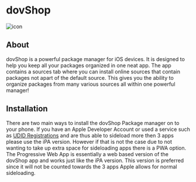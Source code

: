 # dovShop
![icon](https://awaadcc.github.io/images/dovshop/icon.png)
## About
dovShop is a powerful package manager for iOS devices. It is designed to help you keep all your packages organized in one neat app. The app contains a sources tab where you can install online sources that contain packages not apart of the default source. This gives you the ability to organize packages from many various sources all within one powerful manager!

## Installation
There are two main ways to install the dovShop Package manager on to your phone. If you have an Apple Developer Account or used a service such as [UDID Registrations](https://www.udidregistrations.com) and are thus able to sideload more then 3 apps please use the iPA version.
However if that is not the case due to not wanting to take up extra space for sideloading apps there is a PWA option. The Progressive Web App is essentially a web based version of the dovShop app and works just like the iPA version. This version is preferred since it will not be counted towards the 3 apps Apple allows for normal sideloading.
